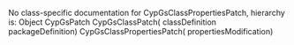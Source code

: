 No class-specific documentation for CypGsClassPropertiesPatch, hierarchy is: 
Object
  CypGsPatch
    CypGsClassPatch( classDefinition packageDefinition)
      CypGsClassPropertiesPatch( propertiesModification)
